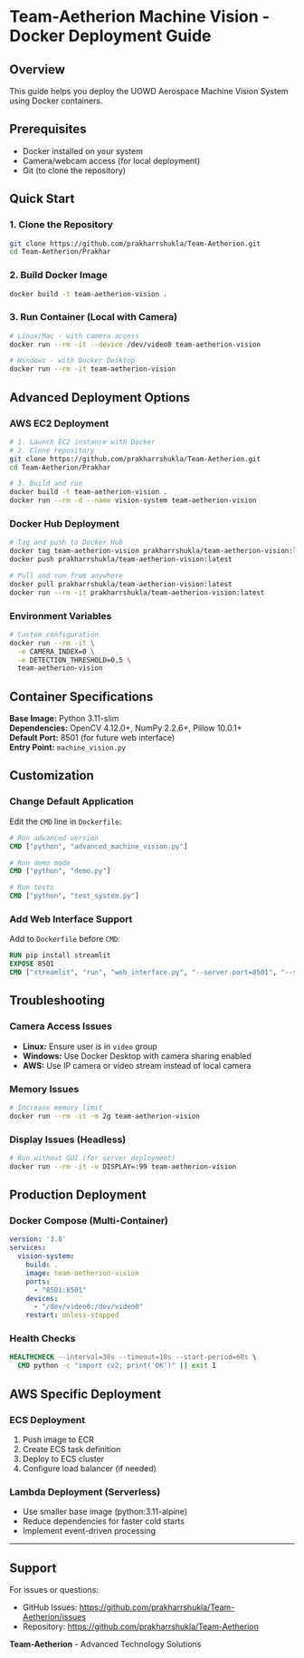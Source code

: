 # Team-Aetherion Machine Vision - Docker Deployment Guide

## Overview
This guide helps you deploy the UOWD Aerospace Machine Vision System using Docker containers.

## Prerequisites
- Docker installed on your system
- Camera/webcam access (for local deployment)
- Git (to clone the repository)

## Quick Start

### 1. Clone the Repository
```bash
git clone https://github.com/prakharrshukla/Team-Aetherion.git
cd Team-Aetherion/Prakhar
```

### 2. Build Docker Image
```bash
docker build -t team-aetherion-vision .
```

### 3. Run Container (Local with Camera)
```bash
# Linux/Mac - with camera access
docker run --rm -it --device /dev/video0 team-aetherion-vision

# Windows - with Docker Desktop
docker run --rm -it team-aetherion-vision
```

## Advanced Deployment Options

### AWS EC2 Deployment
```bash
# 1. Launch EC2 instance with Docker
# 2. Clone repository
git clone https://github.com/prakharrshukla/Team-Aetherion.git
cd Team-Aetherion/Prakhar

# 3. Build and run
docker build -t team-aetherion-vision .
docker run --rm -d --name vision-system team-aetherion-vision
```

### Docker Hub Deployment
```bash
# Tag and push to Docker Hub
docker tag team-aetherion-vision prakharrshukla/team-aetherion-vision:latest
docker push prakharrshukla/team-aetherion-vision:latest

# Pull and run from anywhere
docker pull prakharrshukla/team-aetherion-vision:latest
docker run --rm -it prakharrshukla/team-aetherion-vision:latest
```

### Environment Variables
```bash
# Custom configuration
docker run --rm -it \
  -e CAMERA_INDEX=0 \
  -e DETECTION_THRESHOLD=0.5 \
  team-aetherion-vision
```

## Container Specifications

**Base Image:** Python 3.11-slim  
**Dependencies:** OpenCV 4.12.0+, NumPy 2.2.6+, Pillow 10.0.1+  
**Default Port:** 8501 (for future web interface)  
**Entry Point:** `machine_vision.py`

## Customization

### Change Default Application
Edit the `CMD` line in `Dockerfile`:
```dockerfile
# Run advanced version
CMD ["python", "advanced_machine_vision.py"]

# Run demo mode
CMD ["python", "demo.py"]

# Run tests
CMD ["python", "test_system.py"]
```

### Add Web Interface Support
Add to `Dockerfile` before `CMD`:
```dockerfile
RUN pip install streamlit
EXPOSE 8501
CMD ["streamlit", "run", "web_interface.py", "--server.port=8501", "--server.address=0.0.0.0"]
```

## Troubleshooting

### Camera Access Issues
- **Linux:** Ensure user is in `video` group
- **Windows:** Use Docker Desktop with camera sharing enabled
- **AWS:** Use IP camera or video stream instead of local camera

### Memory Issues
```bash
# Increase memory limit
docker run --rm -it -m 2g team-aetherion-vision
```

### Display Issues (Headless)
```bash
# Run without GUI (for server deployment)
docker run --rm -it -e DISPLAY=:99 team-aetherion-vision
```

## Production Deployment

### Docker Compose (Multi-Container)
```yaml
version: '3.8'
services:
  vision-system:
    build: .
    image: team-aetherion-vision
    ports:
      - "8501:8501"
    devices:
      - "/dev/video0:/dev/video0"
    restart: unless-stopped
```

### Health Checks
```dockerfile
HEALTHCHECK --interval=30s --timeout=10s --start-period=60s \
  CMD python -c "import cv2; print('OK')" || exit 1
```

## AWS Specific Deployment

### ECS Deployment
1. Push image to ECR
2. Create ECS task definition
3. Deploy to ECS cluster
4. Configure load balancer (if needed)

### Lambda Deployment (Serverless)
- Use smaller base image (python:3.11-alpine)
- Reduce dependencies for faster cold starts
- Implement event-driven processing

---

## Support

For issues or questions:
- GitHub Issues: https://github.com/prakharrshukla/Team-Aetherion/issues
- Repository: https://github.com/prakharrshukla/Team-Aetherion

**Team-Aetherion** - Advanced Technology Solutions
